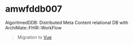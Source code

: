 # amwfddb007
AlgoritmedDDB:  Distributed Meta Content relational DB with ArchiMate::FHIR::WorkFlow

> Migration to [Vue](https://vuejs.org/)
